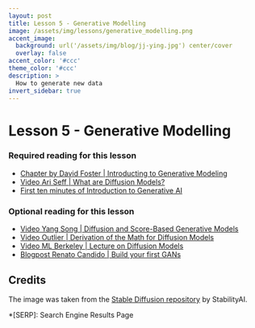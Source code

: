 ```yaml
---
layout: post
title: Lesson 5 - Generative Modelling
image: /assets/img/lessons/generative_modelling.png
accent_image: 
  background: url('/assets/img/blog/jj-ying.jpg') center/cover
  overlay: false
accent_color: '#ccc'
theme_color: '#ccc'
description: >
  How to generate new data
invert_sidebar: true
---
```


# Lesson 5 - Generative Modelling

### Required reading for this lesson
- [Chapter by David Foster | Introducting to Generative Modeling](https://www.oreilly.com/library/view/generative-deep-learning/9781492041931/ch01.html)
- [Video Ari Seff | What are Diffusion Models?](https://www.youtube.com/watch?v=fbLgFrlTnGU)
- [First ten minutes of Introduction to Generative AI](https://www.youtube.com/watch?v=G2fqAlgmoPo)



### Optional reading for this lesson
- [Video Yang Song | Diffusion and Score-Based Generative Models](https://www.youtube.com/watch?v=wMmqCMwuM2Q)
- [Video Outlier | Derivation of the Math for Diffusion Models](https://www.youtube.com/watch?v=HoKDTa5jHvg)
- [Video ML Berkeley | Lecture on Diffusion Models](https://www.youtube.com/watch?v=687zEGODmHA)
- [Blogpost Renato Candido | Build your first GANs](https://realpython.com/generative-adversarial-networks/#the-architecture-of-generative-adversarial-networks)


## Credits

The image was taken from the [Stable Diffusion repository](https://github.com/Stability-AI/stablediffusion/blob/main/assets/stable-samples/txt2img/768/merged-0002.png) by StabilityAI.



*[SERP]: Search Engine Results Page
